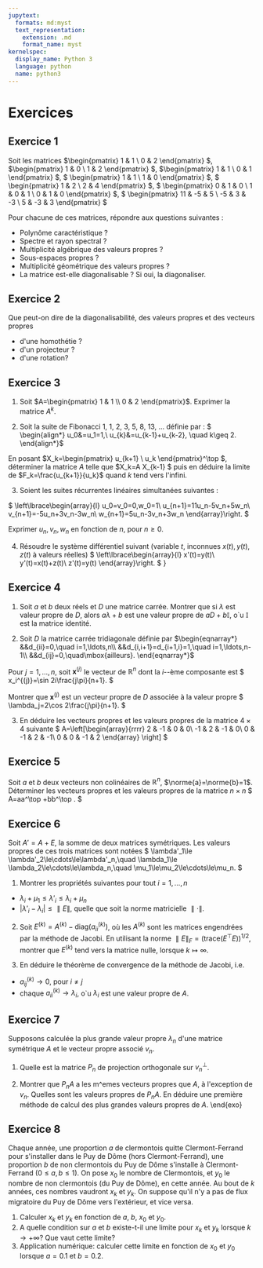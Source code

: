 ```yaml
---
jupytext:
  formats: md:myst
  text_representation:
    extension: .md
    format_name: myst
kernelspec:
  display_name: Python 3
  language: python
  name: python3
---
```

# Exercices

## Exercice 1

Soit les matrices 
$\begin{pmatrix}
1 & 1 \\
0 & 2 
\end{pmatrix}
$,
$\begin{pmatrix} 
1 & 0 \\
1 & 2 
\end{pmatrix}
$,
$\begin{pmatrix} 
1 & 1 \\
0 & 1 
\end{pmatrix}
$,
$
\begin{pmatrix}
1 & 1 \\
1 & 0 
\end{pmatrix}
$,
$
\begin{pmatrix}
1 & 2 \\
2 & 4 
\end{pmatrix}
$,
$
\begin{pmatrix}
0 & 1 & 0 \\
1 & 0 & 1 \\
0 & 1 & 0
\end{pmatrix}
$,
$
\begin{pmatrix} 
11 & -5 & 5 \\
-5 & 3 & -3 \\
5 & -3 & 3
\end{pmatrix}
$

Pour chacune de ces matrices, répondre aux questions suivantes :
- Polynôme caractéristique ?
- Spectre et rayon spectral ?
- Multiplicité algébrique des valeurs propres ?
- Sous-espaces propres ?
- Multiplicité géométrique des valeurs propres ?
- La matrice est-elle diagonalisable ?  Si oui, la diagonaliser.


## Exercice 2
Que peut-on dire de la diagonalisabilité, des valeurs propres et des vecteurs propres
- d'une homothétie ?
- d'un projecteur ?
- d'une rotation?


## Exercice 3

1. Soit $A=\begin{pmatrix}  
1 & 1 \\
0 & 2 
\end{pmatrix}$.
Exprimer  la matrice $A^k$.

2.  Soit la suite de Fibonacci $1$, $1$, $2$, $3$, $5$, $8$, $13$, ... définie par :
$ \begin{align*}
u_0&=u_1=1,\\
u_{k}&=u_{k-1}+u_{k-2}, \quad k\geq 2.
\end{align*}$

En posant $X_k=\begin{pmatrix}  u_{k+1} \\ u_k \end{pmatrix}^\top $, déterminer la matrice $A$ telle que $X_k=A X_{k-1} $ puis en déduire la limite de $F_k=\frac{u_{k+1}}{u_k}$ quand $k$ tend vers l'infini.


3. Soient les suites récurrentes linéaires simultanées suivantes :

$
\left\lbrace\begin{array}{l}
u_0=v_0=0,w_0=1\\
u_{n+1}=11u_n-5v_n+5w_n\\
v_{n+1}=-5u_n+3v_n-3w_n\\
w_{n+1}=5u_n-3v_n+3w_n
\end{array}\right.
$

Exprimer $u_n,v_n,w_n$ en fonction de $n$, pour $n\geq 0$. 

4.  Résoudre le système différentiel suivant (variable $t$, inconnues $x(t), y(t), z(t)$ à valeurs réelles)
$
\left\lbrace\begin{array}{l}
x'(t)=y(t)\\
y'(t)=x(t)+z(t)\\
z'(t)=y(t)
\end{array}\right.
$
}


## Exercice 4

1. Soit $a$ et $b$ deux réels et $D$ une matrice carrée. Montrer que si
$\lambda$ est valeur propre de $D$, alors $a\lambda+b$ est une valeur
propre de $aD+b\mathbb I$, o\`u $\mathbb I$ est la matrice identité.

2. Soit $D$ la matrice carrée tridiagonale définie par
$\begin{eqnarray*}
&&d_{ii}=0,\quad i=1,\ldots,n\\
&&d_{i,i+1}=d_{i+1,i}=1,\quad i=1,\ldots,n-1\\
&&d_{ij}=0,\quad\mbox{ailleurs}.
\end{eqnarray*}$

Pour $j=1,\ldots,n$, soit $\mathbf x^{(j)}$ le vecteur de $\mathbb R^n$ dont
la $i$--ème composante est
$
x_i^{(j)}=\sin 2i\frac{j\pi}{n+1}.
$

Montrer que $\mathbf x^{(j)}$ est un vecteur propre de $D$ associée à la
valeur propre 
$
\lambda_j=2\cos 2\frac{j\pi}{n+1}.
$

3. En déduire les vecteurs propres et les valeurs propres de la
matrice $4\times 4$ suivante
$
A=\left[\begin{array}{rrrr}
  2 & -1 &  0 &  0\\
       -1 &  2 & -1 &  0\\
        0 & -1 &  2 & -1\\
        0 &  0 & -1 &  2
        \end{array}
  \right]
$

 

 

## Exercice 5
Soit $a$ et $b$ deux vecteurs non colinéaires de $\mathbb R^n$, $\norme{a}=\norme{b}=1$. Déterminer
les vecteurs propres et les valeurs propres de la matrice $n\times n$
$
A=aa^\top +bb^\top .
$

 

## Exercice 6
Soit $A'=A+E$, la somme de deux matrices symétriques. Les valeurs propres
de ces trois matrices sont notées
$
\lambda'_1\le \lambda'_2\le\cdots\le\lambda'_n,\quad
\lambda_1\le \lambda_2\le\cdots\le\lambda_n,\quad
\mu_1\le\mu_2\le\cdots\le\mu_n.
$

1. Montrer les propriétés suivantes pour tout $i=1,\ldots,n$
- $\lambda_i+\mu_1\le\lambda'_i\le\lambda_i+\mu_n$
- $|\lambda'_i-\lambda_i|\le \parallel E\parallel$, quelle que soit 
la norme matricielle $\parallel\cdot\parallel$.


2. Soit $E^{(k)}=A^{(k)}-\mathrm{diag}(a_{ii}^{(k)})$, où les
$A^{(k)}$ sont les matrices engendrées par la méthode de Jacobi.
En utilisant la norme $\parallel E\parallel_F=(\mbox{trace}(E^\top E))^{1/2}$,
montrer que $E^{(k)}$ tend vers la matrice nulle, lorsque 
$k\longmapsto \infty$.

3. En déduire le théorème de convergence de la méthode de Jacobi, i.e.
- $a_{ij}^{(k)}\longrightarrow 0$, pour $i\ne j$
- chaque $a_{ii}^{(k)}\longrightarrow \lambda_i$, o\`u $\lambda_i$
est une valeur propre de $A$. 


## Exercice 7
Supposons calculée la plus grande valeur propre $\lambda_n$ d'une 
matrice symétrique $A$ et le vecteur propre associé $v_n$.

1. Quelle est la matrice $P_n$ de projection orthogonale sur 
$v_n^\perp$.

2. Montrer que $P_nA$ a les m\^emes vecteurs propres que $A$, à
l'exception de $v_n$. Quelles sont les valeurs propres de $P_nA$.
En déduire une première méthode de calcul des plus grandes valeurs 
propres de $A$.
\end{exo}


## Exercice 8
 Chaque année, une proportion $a$ de clermontois quitte Clermont-Ferrand pour s'installer 
dans le Puy de Dôme (hors Clermont-Ferrand), une proportion $b$ de non clermontois
du Puy de Dôme s'installe à Clermont-Ferrand ($0\le a,b\le 1$). On pose $x_0$ le nombre
de Clermontois, et $y_0$ le nombre de non clermontois (du Puy de Dôme), en cette année.
 Au bout de $k$ années, ces nombres vaudront $x_k$ et $y_k$. On suppose qu'il n'y a pas
de flux migratoire du Puy de Dôme vers l'extérieur, et vice versa.

1. Calculer $x_k$ et $y_k$ en fonction de $a$, $b$, $x_0$ et $y_0$.
2. A quelle condition sur $a$ et $b$ existe-t-il une limite pour $x_k$ et
$y_k$ lorsque $k\rightarrow+\infty$? Que vaut cette limite?
3. Application numérique: calculer cette limite en fonction de $x_0$ et $y_0$ lorsque
$a=0.1$ et $b=0.2$.


